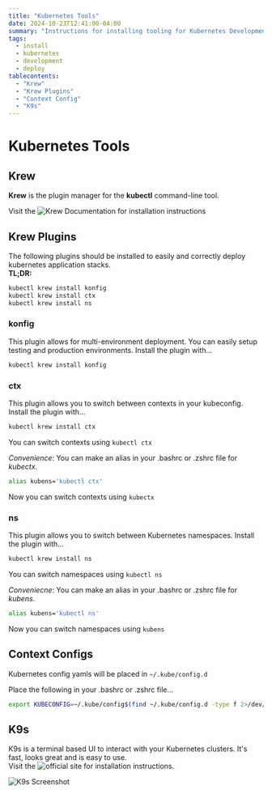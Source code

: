 ```yaml
---
title: "Kubernetes Tools"
date: 2024-10-23T12:41:00-04:00
summary: "Instructions for installing tooling for Kubernetes Development"
tags:
  - install
  - kubernetes
  - development
  - deploy
tablecontents:
  - "Krew"
  - "Krew Plugins"
  - "Context Config"
  - "K9s"
---
```


# Kubernetes Tools

## Krew

**Krew** is the plugin manager for the **kubectl** command-line tool.

Visit the ![Krew Documentation](https://krew.sigs.k8s.io/docs/user-guide/setup/install/) for installation instructions

## Krew Plugins

The following plugins should be installed to easily and correctly deploy kubernetes application stacks.  
**TL;DR:**

```bash
kubectl krew install konfig
kubectl krew install ctx
kubectl krew install ns
```

### konfig

This plugin allows for multi-environment deployment.  You can easily setup testing and production environments. Install the plugin with...

```bash
kubectl krew install konfig
```

### ctx

This plugin allows you to switch between contexts in your kubeconfig. Install the plugin with...

```bash
kubectl krew install ctx
```

You can switch contexts using `kubectl ctx`  

*Convenience*: You can make an alias in your .bashrc or .zshrc file for *kubectx*.  

```bash
alias kubens='kubectl ctx'
```

Now you can switch contexts using `kubectx`  

### ns

This plugin allows you to switch between Kubernetes namespaces. Install the plugin with...

```bash
kubectl krew install ns
```

You can switch namespaces using `kubectl ns`  

*Conveniecne*: You can make an alias in your .bashrc or .zshrc file for *kubens*.  

```bash
alias kubens='kubectl ns'
```

Now you can switch namespaces using `kubens`

## Context Configs

Kubernetes config yamls will be placed in `~/.kube/config.d`

Place the following in your .bashrc or .zshrc file...

```bash
export KUBECONFIG=~/.kube/config$(find ~/.kube/config.d -type f 2>/dev/null | xargs -I % echo -n ":%")
```

## K9s

K9s is a terminal based UI to interact with your Kubernetes clusters.  It's fast, looks great and is easy to use.  
Visit the ![official site](https://k9scli.io/topics/install/) for installation instructions.

![K9s Screenshot](/img/k9s.png)
